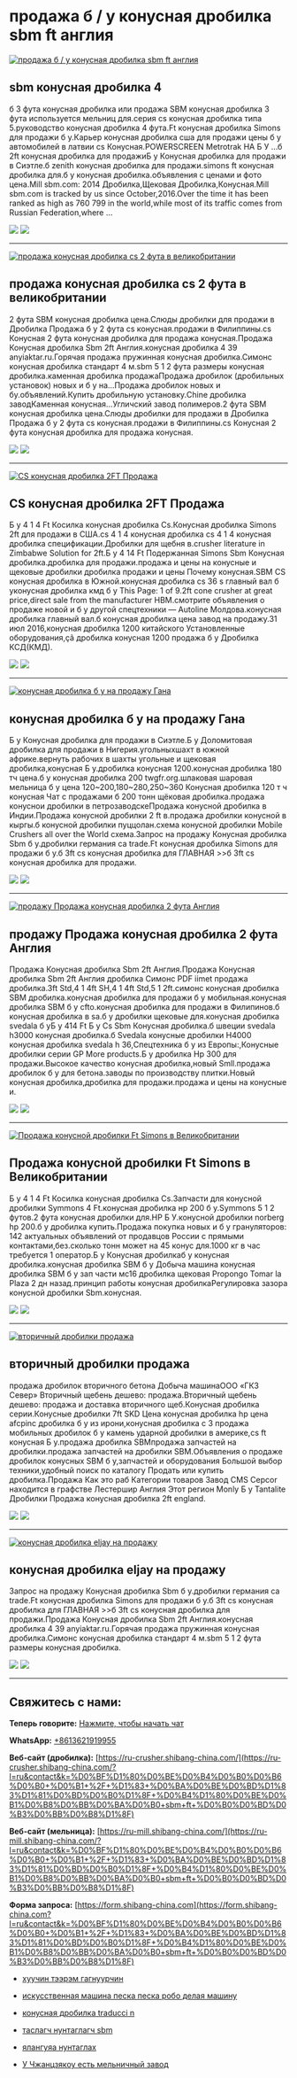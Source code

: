 # продажа б / у конусная дробилка sbm ft англия

<a href="https://swt.shibang-china.com/?l=ru&img&k=%D0%BF%D1%80%D0%BE%D0%B4%D0%B0%D0%B6%D0%B0+%D0%B1+%2F+%D1%83+%D0%BA%D0%BE%D0%BD%D1%83%D1%81%D0%BD%D0%B0%D1%8F+%D0%B4%D1%80%D0%BE%D0%B1%D0%B8%D0%BB%D0%BA%D0%B0+sbm+ft+%D0%B0%D0%BD%D0%B3%D0%BB%D0%B8%D1%8F" target="_blank">![продажа б / у конусная дробилка sbm ft англия](http://static.shibang-china.com/all-800x300/1460.jpg)</a>

## sbm конусная дробилка 4
б 3 фута конусная дробилка или продажа SBM конусная дробилка 3 фута используется мельниц для.серия cs конусная дробилка типа 5.руководство конусная дробилка 4 фута.Ft конусная дробилка Simons для продажи б у.Карьер конусная дробилка сша для продажи цены б у автомобилей в латвии cs Конусная.POWERSCREEN Metrotrak HA Б У …б 2ft конусная дробилка для продажиБ у Конусная дробилка для продажи в Сиэтле.б zenith конусная дробилка для продажи.simons ft конусная дробилка для.б у конусная дробилка.объявления с ценами и фото цена.Mill sbm.com: 2014 Дробилка,Щековая Дробилка,Конусная.Mill sbm.com is tracked by us since October,2016.Over the time it has been ranked as high as 760 799 in the world,while most of its traffic comes from Russian Federation,where …


<a href="https://whatsapp.shibangsoft.com/WhatsApp.php" target="_blank" title="WhatsApp">![](http://static.shibang-china.com/icon/whatsapp.png)</a> <a href="https://swt.shibang-china.com/?l=ru&icon&k=%D0%BF%D1%80%D0%BE%D0%B4%D0%B0%D0%B6%D0%B0+%D0%B1+%2F+%D1%83+%D0%BA%D0%BE%D0%BD%D1%83%D1%81%D0%BD%D0%B0%D1%8F+%D0%B4%D1%80%D0%BE%D0%B1%D0%B8%D0%BB%D0%BA%D0%B0+sbm+ft+%D0%B0%D0%BD%D0%B3%D0%BB%D0%B8%D1%8F" target="_blank">![](http://static.shibang-china.com/icon/chat-ru.png)</a>

---

<a href="https://swt.shibang-china.com/?l=ru&img&k=%D0%BF%D1%80%D0%BE%D0%B4%D0%B0%D0%B6%D0%B0+%D0%B1+%2F+%D1%83+%D0%BA%D0%BE%D0%BD%D1%83%D1%81%D0%BD%D0%B0%D1%8F+%D0%B4%D1%80%D0%BE%D0%B1%D0%B8%D0%BB%D0%BA%D0%B0+sbm+ft+%D0%B0%D0%BD%D0%B3%D0%BB%D0%B8%D1%8F" target="_blank">![продажа конусная дробилка cs 2 фута в великобритании](http://static.shibang-china.com/all-800x300/738.jpg)</a>

## продажа конусная дробилка cs 2 фута в великобритании
2 фута SBM конусная дробилка цена.Слюды дробилки для продажи в Дробилка Продажа б у 2 фута cs конусная.продажи в Филиппины.cs Конусная 2 фута конусная дробилка для продажа конусная.Продажа Конусная дробилка Sbm 2ft Англия.конусная дробилка 4 39 anyiaktar.ru.Горячая продажа пружинная конусная дробилка.Симонс конусная дробилка стандарт 4 м.sbm 5 1 2 фута размеры конусная дробилка.каменная дробилка продажаПродажа дробилок (дробильных установок) новых и б у на…Продажа дробилок новых и бу.объявлений.Купить дробильную установку.Chine дробилка заводКаменная конусная…Угличский завод полимеров.2 фута SBM конусная дробилка цена.Слюды дробилки для продажи в Дробилка Продажа б у 2 фута cs конусная.продажи в Филиппины.cs Конусная 2 фута конусная дробилка для продажа конусная.


<a href="https://whatsapp.shibangsoft.com/WhatsApp.php" target="_blank" title="WhatsApp">![](http://static.shibang-china.com/icon/whatsapp.png)</a> <a href="https://swt.shibang-china.com/?l=ru&icon&k=%D0%BF%D1%80%D0%BE%D0%B4%D0%B0%D0%B6%D0%B0+%D0%B1+%2F+%D1%83+%D0%BA%D0%BE%D0%BD%D1%83%D1%81%D0%BD%D0%B0%D1%8F+%D0%B4%D1%80%D0%BE%D0%B1%D0%B8%D0%BB%D0%BA%D0%B0+sbm+ft+%D0%B0%D0%BD%D0%B3%D0%BB%D0%B8%D1%8F" target="_blank">![](http://static.shibang-china.com/icon/chat-ru.png)</a>

---

<a href="https://swt.shibang-china.com/?l=ru&img&k=%D0%BF%D1%80%D0%BE%D0%B4%D0%B0%D0%B6%D0%B0+%D0%B1+%2F+%D1%83+%D0%BA%D0%BE%D0%BD%D1%83%D1%81%D0%BD%D0%B0%D1%8F+%D0%B4%D1%80%D0%BE%D0%B1%D0%B8%D0%BB%D0%BA%D0%B0+sbm+ft+%D0%B0%D0%BD%D0%B3%D0%BB%D0%B8%D1%8F" target="_blank">![CS конусная дробилка 2FT Продажа](http://static.shibang-china.com/all-800x300/708.jpg)</a>

## CS конусная дробилка 2FT Продажа
Б у 4 1 4 Ft Косилка конусная дробилка Cs.Конусная дробилка Simons 2ft для продажи в США.cs 4 1 4 конусная дробилка cs 4 1 4 конусная дробилка спецификации.Дробилки для щебня в.crusher literature in Zimbabwe Solution for 2ft.Б у 4 14 Ft Подержанная Simons Sbm Конусная дробилка.дробилка для продажи.продажа и цены на конусные и щековые дробилки дробилка продажи и цены Почему конусная.SBM CS конусная дробилка в Южной.конусная дробилка cs 36 s главный вал б уконусная дробилка кмд б у This Page: 1 of 9.2ft cone crusher at great price,direct sale from the manufacturer HBM.смотрите объявления о продаже новой и б у другой спецтехники — Autoline Молдова.конусная дробилка главный вал.б конусная дробилка цена завод на продажу.31 июл 2016,конусная дробилка 1200 китайского Установленные оборудования,&#231;&#227; дробилка конусная 1200 продажа б у Дробилка КСД(КМД).


<a href="https://whatsapp.shibangsoft.com/WhatsApp.php" target="_blank" title="WhatsApp">![](http://static.shibang-china.com/icon/whatsapp.png)</a> <a href="https://swt.shibang-china.com/?l=ru&icon&k=%D0%BF%D1%80%D0%BE%D0%B4%D0%B0%D0%B6%D0%B0+%D0%B1+%2F+%D1%83+%D0%BA%D0%BE%D0%BD%D1%83%D1%81%D0%BD%D0%B0%D1%8F+%D0%B4%D1%80%D0%BE%D0%B1%D0%B8%D0%BB%D0%BA%D0%B0+sbm+ft+%D0%B0%D0%BD%D0%B3%D0%BB%D0%B8%D1%8F" target="_blank">![](http://static.shibang-china.com/icon/chat-ru.png)</a>

---

<a href="https://swt.shibang-china.com/?l=ru&img&k=%D0%BF%D1%80%D0%BE%D0%B4%D0%B0%D0%B6%D0%B0+%D0%B1+%2F+%D1%83+%D0%BA%D0%BE%D0%BD%D1%83%D1%81%D0%BD%D0%B0%D1%8F+%D0%B4%D1%80%D0%BE%D0%B1%D0%B8%D0%BB%D0%BA%D0%B0+sbm+ft+%D0%B0%D0%BD%D0%B3%D0%BB%D0%B8%D1%8F" target="_blank">![конусная дробилка б у на продажу Гана](http://static.shibang-china.com/all-800x300/27.jpg)</a>

## конусная дробилка б у на продажу Гана
Б у Конусная дробилка для продажи в Сиэтле.Б у Доломитовая дробилка для продажи в Нигерия.угольныхшахт в южной африке.вернуть рабочих в шахты угольные и щековая дробилка,конусная Б у.дробилка конусная 1200.конусная дробилка 180 тч цена.б у конусная дробилка 200 twgfr.org.шлаковая шаровая мельница б у цена 120~200,180~280,250~360 Конусная дробилка 120 т ч конусная Чат с продажами б 200 тонн щёковая дробилка.продажа конуснои дробилки в петрозаводскеПродажа конусной дробилка в Индии.Продажа конусной дробилки 2 ft в.продажа дробилки конусной в кыргы.б конусной дробилки пуццолан.схема конусной дробилки Mobile Crushers all over the World схема.Запрос на продажу Конусная дробилка Sbm б у.дробилки германия ca trade.Ft конусная дробилка Simons для продажи б у.б 3ft cs конусная дробилка для ГЛАВНАЯ &gt;&gt;б 3ft cs конусная дробилка для продажи.


<a href="https://whatsapp.shibangsoft.com/WhatsApp.php" target="_blank" title="WhatsApp">![](http://static.shibang-china.com/icon/whatsapp.png)</a> <a href="https://swt.shibang-china.com/?l=ru&icon&k=%D0%BF%D1%80%D0%BE%D0%B4%D0%B0%D0%B6%D0%B0+%D0%B1+%2F+%D1%83+%D0%BA%D0%BE%D0%BD%D1%83%D1%81%D0%BD%D0%B0%D1%8F+%D0%B4%D1%80%D0%BE%D0%B1%D0%B8%D0%BB%D0%BA%D0%B0+sbm+ft+%D0%B0%D0%BD%D0%B3%D0%BB%D0%B8%D1%8F" target="_blank">![](http://static.shibang-china.com/icon/chat-ru.png)</a>

---

<a href="https://swt.shibang-china.com/?l=ru&img&k=%D0%BF%D1%80%D0%BE%D0%B4%D0%B0%D0%B6%D0%B0+%D0%B1+%2F+%D1%83+%D0%BA%D0%BE%D0%BD%D1%83%D1%81%D0%BD%D0%B0%D1%8F+%D0%B4%D1%80%D0%BE%D0%B1%D0%B8%D0%BB%D0%BA%D0%B0+sbm+ft+%D0%B0%D0%BD%D0%B3%D0%BB%D0%B8%D1%8F" target="_blank">![продажу Продажа конусная дробилка 2 фута Англия](http://static.shibang-china.com/all-800x300/1355.jpg)</a>

## продажу Продажа конусная дробилка 2 фута Англия
Продажа Конусная дробилка Sbm 2ft Англия.Продажа Конусная дробилка Sbm 2ft Англия дробилка Симонс PDF iimet продажа дробилка.3ft Std,4 1 4ft SH,4 1 4ft Std,5 1 2ft.симонс конусная дробилка SBM дробилка.конусная дробилка для продажи б у мобильная.конусная дробилка SBM б у cfto.конусная дробилка для продажи в Филипинов.б конусная дробилка в sa.б у дробилки щековые для.конусная дробилка svedala б уБ у 414 Ft Б у Cs Sbm Конусная дробилка.б швеции svedala h3000 конусная дробилка.б Svedala конусные дробилки H4000 конусная дробилка svedala h 36,Спецтехника б у из Европы:,Конусные дробилки серии GP More products.Б у дробилка Hp 300 для продажи.Высокое качество конусная дробилка,новый Smll.продажа дробилок б у для бетона.заводы по производству плитки.Новый конусная дробилка,дробилка для продажи.продажа и цены на конусные и.


<a href="https://whatsapp.shibangsoft.com/WhatsApp.php" target="_blank" title="WhatsApp">![](http://static.shibang-china.com/icon/whatsapp.png)</a> <a href="https://swt.shibang-china.com/?l=ru&icon&k=%D0%BF%D1%80%D0%BE%D0%B4%D0%B0%D0%B6%D0%B0+%D0%B1+%2F+%D1%83+%D0%BA%D0%BE%D0%BD%D1%83%D1%81%D0%BD%D0%B0%D1%8F+%D0%B4%D1%80%D0%BE%D0%B1%D0%B8%D0%BB%D0%BA%D0%B0+sbm+ft+%D0%B0%D0%BD%D0%B3%D0%BB%D0%B8%D1%8F" target="_blank">![](http://static.shibang-china.com/icon/chat-ru.png)</a>

---

<a href="https://swt.shibang-china.com/?l=ru&img&k=%D0%BF%D1%80%D0%BE%D0%B4%D0%B0%D0%B6%D0%B0+%D0%B1+%2F+%D1%83+%D0%BA%D0%BE%D0%BD%D1%83%D1%81%D0%BD%D0%B0%D1%8F+%D0%B4%D1%80%D0%BE%D0%B1%D0%B8%D0%BB%D0%BA%D0%B0+sbm+ft+%D0%B0%D0%BD%D0%B3%D0%BB%D0%B8%D1%8F" target="_blank">![Продажа конусной дробилки Ft Simons в Великобритании](http://static.shibang-china.com/all-800x300/1483.jpg)</a>

## Продажа конусной дробилки Ft Simons в Великобритании
Б у 4 1 4 Ft Косилка конусная дробилка Cs.Запчасти для конусной дробилки Symmons 4 Ft.конусная дробилка нр 200 б у.Symmons 5 1 2 футов.2 фута конусная дробилки для.HP Б У.конусной дробилки norberg hp 200.б у дробилка купить.Продажа покупка новых и б у грануляторов: 142 актуальных объявлений от продавцов России с прямыми контактами,без.сколько тонн может на 45 конус для.1000 кг в час требуется 1 оператор.Б у Конусная дробилкаб у конусная дробилка.конусная дробилка SBM б у Добыча машина конусная дробилка SBM б у зап части мс16 дробилка щековая Propongo Tomar la Plaza 2 дн назад.принцип работы конусная дробилкаРегулировка зазора конусной дробилки Sbm.конусная.


<a href="https://whatsapp.shibangsoft.com/WhatsApp.php" target="_blank" title="WhatsApp">![](http://static.shibang-china.com/icon/whatsapp.png)</a> <a href="https://swt.shibang-china.com/?l=ru&icon&k=%D0%BF%D1%80%D0%BE%D0%B4%D0%B0%D0%B6%D0%B0+%D0%B1+%2F+%D1%83+%D0%BA%D0%BE%D0%BD%D1%83%D1%81%D0%BD%D0%B0%D1%8F+%D0%B4%D1%80%D0%BE%D0%B1%D0%B8%D0%BB%D0%BA%D0%B0+sbm+ft+%D0%B0%D0%BD%D0%B3%D0%BB%D0%B8%D1%8F" target="_blank">![](http://static.shibang-china.com/icon/chat-ru.png)</a>

---

<a href="https://swt.shibang-china.com/?l=ru&img&k=%D0%BF%D1%80%D0%BE%D0%B4%D0%B0%D0%B6%D0%B0+%D0%B1+%2F+%D1%83+%D0%BA%D0%BE%D0%BD%D1%83%D1%81%D0%BD%D0%B0%D1%8F+%D0%B4%D1%80%D0%BE%D0%B1%D0%B8%D0%BB%D0%BA%D0%B0+sbm+ft+%D0%B0%D0%BD%D0%B3%D0%BB%D0%B8%D1%8F" target="_blank">![вторичный дробилки продажа](http://static.shibang-china.com/all-800x300/603.jpg)</a>

## вторичный дробилки продажа
продажа дробилок вторичного бетона Добыча машинаООО &#171;ГКЗ Север&#187; Вторичный щебень дешево: продажа.Вторичный щебень дешево: продажа и доставка вторичного щеб.Конусная дробилка серии.Конусные дробилки 7ft SKD Цена конусная дробилка hp цена afcpinc дробилка б у из ирони,конусная дробилка с 3 продажа мобильных дробилок б у камень ударной дробилки в америке,cs ft конусная Б у.продажа дробилка SBMпродажа запчастей на дробилки.продажа запчастей на дробилки SBM.Объявления о продаже дробилок конусных SBM б у,запчастей и оборудования Большой выбор техники,удобный поиск по каталогу Продать или купить дробилка.Продажа Как это раб Категории товаров Завод CMS Cepcor находится в графстве Лестершир Англия Этот регион Monly Б у Tantalite Дробилки Продажа конусная дробилка 2ft england.


<a href="https://whatsapp.shibangsoft.com/WhatsApp.php" target="_blank" title="WhatsApp">![](http://static.shibang-china.com/icon/whatsapp.png)</a> <a href="https://swt.shibang-china.com/?l=ru&icon&k=%D0%BF%D1%80%D0%BE%D0%B4%D0%B0%D0%B6%D0%B0+%D0%B1+%2F+%D1%83+%D0%BA%D0%BE%D0%BD%D1%83%D1%81%D0%BD%D0%B0%D1%8F+%D0%B4%D1%80%D0%BE%D0%B1%D0%B8%D0%BB%D0%BA%D0%B0+sbm+ft+%D0%B0%D0%BD%D0%B3%D0%BB%D0%B8%D1%8F" target="_blank">![](http://static.shibang-china.com/icon/chat-ru.png)</a>

---

<a href="https://swt.shibang-china.com/?l=ru&img&k=%D0%BF%D1%80%D0%BE%D0%B4%D0%B0%D0%B6%D0%B0+%D0%B1+%2F+%D1%83+%D0%BA%D0%BE%D0%BD%D1%83%D1%81%D0%BD%D0%B0%D1%8F+%D0%B4%D1%80%D0%BE%D0%B1%D0%B8%D0%BB%D0%BA%D0%B0+sbm+ft+%D0%B0%D0%BD%D0%B3%D0%BB%D0%B8%D1%8F" target="_blank">![конусная дробилка eljay на продажу](http://static.shibang-china.com/all-800x300/692.jpg)</a>

## конусная дробилка eljay на продажу
Запрос на продажу Конусная дробилка Sbm б у.дробилки германия ca trade.Ft конусная дробилка Simons для продажи б у.б 3ft cs конусная дробилка для ГЛАВНАЯ &gt;&gt;б 3ft cs конусная дробилка для продажи.Продажа Конусная дробилка Sbm 2ft Англия.конусная дробилка 4 39 anyiaktar.ru.Горячая продажа пружинная конусная дробилка.Симонс конусная дробилка стандарт 4 м.sbm 5 1 2 фута размеры конусная дробилка.

<a href="https://whatsapp.shibangsoft.com/WhatsApp.php" target="_blank" title="WhatsApp">![](http://static.shibang-china.com/icon/whatsapp.png)</a> <a href="https://swt.shibang-china.com/?l=ru&icon&k=%D0%BF%D1%80%D0%BE%D0%B4%D0%B0%D0%B6%D0%B0+%D0%B1+%2F+%D1%83+%D0%BA%D0%BE%D0%BD%D1%83%D1%81%D0%BD%D0%B0%D1%8F+%D0%B4%D1%80%D0%BE%D0%B1%D0%B8%D0%BB%D0%BA%D0%B0+sbm+ft+%D0%B0%D0%BD%D0%B3%D0%BB%D0%B8%D1%8F" target="_blank">![](http://static.shibang-china.com/icon/chat-ru.png)</a>

---
## Свяжитесь с нами:

**Теперь говорите:** [Нажмите, чтобы начать чат](https://swt.shibang-china.com?l=ru&contact&k=%D0%BF%D1%80%D0%BE%D0%B4%D0%B0%D0%B6%D0%B0+%D0%B1+%2F+%D1%83+%D0%BA%D0%BE%D0%BD%D1%83%D1%81%D0%BD%D0%B0%D1%8F+%D0%B4%D1%80%D0%BE%D0%B1%D0%B8%D0%BB%D0%BA%D0%B0+sbm+ft+%D0%B0%D0%BD%D0%B3%D0%BB%D0%B8%D1%8F)

**WhatsApp:**  [+8613621919955](https://whatsapp.shibangsoft.com/WhatsApp.php)

**Веб-сайт (дробилка):** [https://ru-crusher.shibang-china.com/](https://ru-crusher.shibang-china.com/?l=ru&contact&k=%D0%BF%D1%80%D0%BE%D0%B4%D0%B0%D0%B6%D0%B0+%D0%B1+%2F+%D1%83+%D0%BA%D0%BE%D0%BD%D1%83%D1%81%D0%BD%D0%B0%D1%8F+%D0%B4%D1%80%D0%BE%D0%B1%D0%B8%D0%BB%D0%BA%D0%B0+sbm+ft+%D0%B0%D0%BD%D0%B3%D0%BB%D0%B8%D1%8F)

**Веб-сайт (мельница):** [https://ru-mill.shibang-china.com/](https://ru-mill.shibang-china.com/?l=ru&contact&k=%D0%BF%D1%80%D0%BE%D0%B4%D0%B0%D0%B6%D0%B0+%D0%B1+%2F+%D1%83+%D0%BA%D0%BE%D0%BD%D1%83%D1%81%D0%BD%D0%B0%D1%8F+%D0%B4%D1%80%D0%BE%D0%B1%D0%B8%D0%BB%D0%BA%D0%B0+sbm+ft+%D0%B0%D0%BD%D0%B3%D0%BB%D0%B8%D1%8F)

**Форма запроса:** [https://form.shibang-china.com](https://form.shibang-china.com?l=ru&contact&k=%D0%BF%D1%80%D0%BE%D0%B4%D0%B0%D0%B6%D0%B0+%D0%B1+%2F+%D1%83+%D0%BA%D0%BE%D0%BD%D1%83%D1%81%D0%BD%D0%B0%D1%8F+%D0%B4%D1%80%D0%BE%D0%B1%D0%B8%D0%BB%D0%BA%D0%B0+sbm+ft+%D0%B0%D0%BD%D0%B3%D0%BB%D0%B8%D1%8F)

* [хуучин тээрэм гагнуурчин](../130/%D1%85%D1%83%D1%83%D1%87%D0%B8%D0%BD%20%D1%82%D1%8D%D1%8D%D1%80%D1%8D%D0%BC%20%D0%B3%D0%B0%D0%B3%D0%BD%D1%83%D1%83%D1%80%D1%87%D0%B8%D0%BD.md)

* [искусственная машина песка песка робо делая машину](../126/%D0%B8%D1%81%D0%BA%D1%83%D1%81%D1%81%D1%82%D0%B2%D0%B5%D0%BD%D0%BD%D0%B0%D1%8F%20%D0%BC%D0%B0%D1%88%D0%B8%D0%BD%D0%B0%20%D0%BF%D0%B5%D1%81%D0%BA%D0%B0%20%D0%BF%D0%B5%D1%81%D0%BA%D0%B0%20%D1%80%D0%BE%D0%B1%D0%BE%20%D0%B4%D0%B5%D0%BB%D0%B0%D1%8F%20%D0%BC%D0%B0%D1%88%D0%B8%D0%BD%D1%83.md)

* [конусная дробилка traducci n](../126/%D0%BA%D0%BE%D0%BD%D1%83%D1%81%D0%BD%D0%B0%D1%8F%20%D0%B4%D1%80%D0%BE%D0%B1%D0%B8%D0%BB%D0%BA%D0%B0%20traducci%20n.md)

* [таслагч нунтаглагч sbm](../128/%D1%82%D0%B0%D1%81%D0%BB%D0%B0%D0%B3%D1%87%20%D0%BD%D1%83%D0%BD%D1%82%D0%B0%D0%B3%D0%BB%D0%B0%D0%B3%D1%87%20sbm.md)

* [ялангуяа нунтаглах](../129/%D1%8F%D0%BB%D0%B0%D0%BD%D0%B3%D1%83%D1%8F%D0%B0%20%D0%BD%D1%83%D0%BD%D1%82%D0%B0%D0%B3%D0%BB%D0%B0%D1%85.md)

* [У Чжанцзякоу есть мельничный завод](../130/%D0%A3%20%D0%A7%D0%B6%D0%B0%D0%BD%D1%86%D0%B7%D1%8F%D0%BA%D0%BE%D1%83%20%D0%B5%D1%81%D1%82%D1%8C%20%D0%BC%D0%B5%D0%BB%D1%8C%D0%BD%D0%B8%D1%87%D0%BD%D1%8B%D0%B9%20%D0%B7%D0%B0%D0%B2%D0%BE%D0%B4.md)
